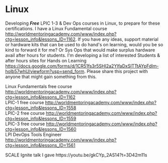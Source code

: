 # Linux
Developing&nbsp;<em><strong>Free</strong></em>&nbsp;LPIC 1-3 &amp; Dev Ops courses in Linux, 
 to prepare for these certifications. I have a Linux Fundamental course http://worldmentoringacademy.com/www/index.php?ctg=lesson_info&lessons_ID=1162. If you have any ideas, support material or
hardware kits that can be used to do hand's on learning, would you be so kind to forward it for me? 
Or Sys Ops that would make surplus hardware avail after hours for students. 
I'm developing a list of interested Students &amp; after hours sites for Hands on Learning https://docs.google.com/forms/d/1CR51fs3r5SHI2a2YIfaDxSlTTtAYpFdIm-holb57whU/viewform?usp=send_form. 
Please share this project with anyone that might gain something from this.

Linux Fundamentals free course http://worldmentoringacademy.com/www/index.php?ctg=lesson_info&lessons_ID=1162</br>
LPIC-1 free course http://worldmentoringacademy.com/www/index.php?ctg=lesson_info&lessons_ID=1558</br>
LPIC-2 free course http://worldmentoringacademy.com/www/index.php?ctg=lesson_info&lessons_ID=1559</br>
LPIC-3 free course http://worldmentoringacademy.com/www/index.php?ctg=lesson_info&lessons_ID=1560</br>
LPI DevOps Tools Engineer http://worldmentoringacademy.com/www/index.php?ctg=lesson_info&lessons_ID=1561</p>

<p>SCALE Ignite talk I gave https://youtu.be/gkCYp_2AS14?t=3D42m11s&nbsp;</p>
